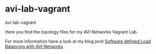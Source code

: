 # avi-lab-vagrant
avi-lab-vagrant

Here you find the topology files for my AVI Networks Vagrant Lab.

For more information have a look at my blog post [Software defined Load Balancing with AVI Networks](https://techbloc.net/archives/3066)
